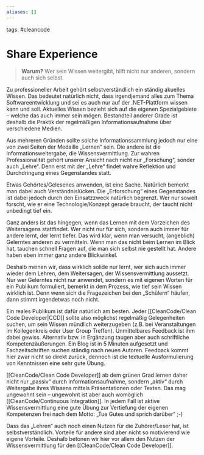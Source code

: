 ```yaml
---
aliases: []
---
```

tags: #cleancode 

# Share Experience
>**Warum?**
>Wer sein Wissen weitergibt, hilft nicht nur anderen, sondern auch sich selbst.

Zu professioneller Arbeit gehört selbstverständlich ein ständig akuelles Wissen. Das bedeutet natürlich nicht, dass irgendjemand alles zum Thema Softwareentwicklung und sei es auch nur auf der .NET-Plattform wissen kann und soll. Aktuelles Wissen bezieht sich auf die eigenen Spezialgebiete – welche das auch immer sein mögen. Bestandteil anderer Grade ist deshalb die Praktik der regelmäßigen Informationsaufnahme über verschiedene Medien.

Aus mehreren Gründen sollte solche Informationssammlung jedoch nur eine von zwei Seiten der Medaille „Lernen“ sein. Die andere ist die Informationsweitergabe, die Wissensvermittlung. Zur wahren Professionalität gehört unserer Ansicht nach nicht nur „Forschung“, sonder auch „Lehre“. Denn erst mit der „Lehre“ findet wahre Reflektion und Durchdringung eines Gegenstandes statt.

Etwas Gehörtes/Gelesenes anwenden, ist eine Sache. Natürlich bemerkt man dabei auch Verständnislücken. Die „Erforschung“ eines Gegenstandes ist dabei jedoch durch den Einsatzzweck natürlich begrenzt. Wer nur soweit forscht, wie er eine Technologie/Konzept gerade braucht, der taucht nicht unbedingt tief ein.

Ganz anders ist das hingegen, wenn das Lernen mit dem Vorzeichen des Weitersagens stattfindet. Wer nicht nur für sich, sondern auch immer für andere lernt, der lernt tiefer. Das wird klar, wenn man versucht, (angeblich) Gelerntes anderen zu vermitteln. Wenn man das nicht beim Lernen im Blick hat, tauchen schnell Fragen auf, die man sich selbst nie gestellt hat. Andere haben eben immer ganz andere Blickwinkel.

Deshalb meinen wir, dass wirklich solide nur lernt, wer sich auch immer wieder dem Lehren, dem Weitersagen, der Wissensvermittlung aussetzt. Nur wer Gelerntes nicht nur anwendet, sondern es mit eigenen Worten für ein Publikum formuliert, bemerkt in dem Prozess, wie tief sein Wissen wirklich ist. Denn wenn sich die Fragezeichen bei den „Schülern“ häufen, dann stimmt irgendetwas noch nicht.

Ein reales Publikum ist dafür natürlich am besten. Jeder [[CleanCode/Clean Code Developer|CCD]] sollte also möglichst regelmäßig Gelegenheiten suchen, um sein Wissen mündlich weiterzugeben (z.B. bei Veranstaltungen im Kollegenkreis oder User Group Treffen). Unmittelbares Feedback ist ihm dabei gewiss. Alternativ bzw. in Ergänzung taugen aber auch schriftliche Kompetenzäußerungen. Ein Blog ist in 5 Minuten aufgesetzt und Fachzeitschriften suchen ständig nach neuen Autoren. Feedback kommt hier zwar nicht so direkt zurück, dennoch ist die textuelle Ausformulierung von Kenntnissen eine sehr gute Übung.

[[CleanCode/Clean Code Developer]] ab dem grünen Grad lernen daher nicht nur „passiv“ durch Informationsaufnahme, sondern „aktiv“ durch Weitergabe ihres Wissens mittels Präsentationen oder Texten. Das mag ungewohnt sein – ungewohnt ist aber auch womöglich [[CleanCode/Continuous Integration]]. In jedem Fall ist aktive Wissensvermittlung eine gute Übung zur Vertiefung der eigenen Kompetenzen frei nach dem Motto: „Tue Gutes und sprich darüber“ ;-)

Dass das „Lehren“ auch noch einen Nutzen für die Zuhörer/Leser hat, ist selbstverständlich. Vorteile für andere sind aber nicht so motivierend wie eigene Vorteile. Deshalb betonen wir hier vor allem den Nutzen der Wissensvermittlung für den [[CleanCode/Clean Code Developer]].